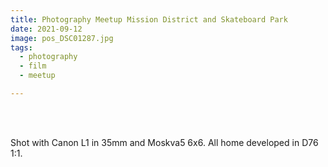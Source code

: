 ```yaml
---
title: Photography Meetup Mission District and Skateboard Park
date: 2021-09-12
image: pos_DSC01287.jpg
tags:
  - photography
  - film
  - meetup

---
```




<v-img src="pos_DSC01373.jpg" alt="bar" :dirp="dir"></v-img>
<v-img src="pos_DSC01392.jpg" alt="bar" :dirp="dir"></v-img>
<v-img src="pos_DSC01397.jpg" alt="bar" :dirp="dir"></v-img>
<v-img src="pos_DSC01287.jpg" alt="bar" :dirp="dir"></v-img>
<v-img src="pos_DSC01354.jpg" alt="bar" :dirp="dir"></v-img>
<v-img src="pos_DSC01303.jpg" alt="bar" :dirp="dir"></v-img>
<v-img src="pos_DSC01358.jpg" alt="bar" :dirp="dir"></v-img>
<v-img src="pos_DSC01317.jpg" alt="bar" :dirp="dir"></v-img>
<v-img src="pos_DSC01320.jpg" alt="bar" :dirp="dir"></v-img>
<v-img src="pos_DSC01307.jpg" alt="bar" :dirp="dir"></v-img>
<v-img src="pos_DSC01278.jpg" alt="bar" :dirp="dir"></v-img>
<v-img src="pos_DSC01314.jpg" alt="bar" :dirp="dir"></v-img>
<v-img src="pos_DSC01321.jpg" alt="bar" :dirp="dir"></v-img>
<v-img src="pos_DSC01336.jpg" alt="bar" :dirp="dir"></v-img>
<v-img src="pos_DSC01361.jpg" alt="bar" :dirp="dir"></v-img>
<v-img src="pos_DSC01374.jpg" alt="bar" :dirp="dir"></v-img>
<v-img src="pos_DSC01322.jpg" alt="bar" :dirp="dir"></v-img>
<v-img src="pos_DSC01356.jpg" alt="bar" :dirp="dir"></v-img>
<v-img src="pos_DSC01389.jpg" alt="bar" :dirp="dir"></v-img>
<v-img src="pos_DSC01377.jpg" alt="bar" :dirp="dir"></v-img>
<v-img src="pos_DSC01382.jpg" alt="bar" :dirp="dir"></v-img>
<v-img src="pos_DSC01401.jpg" alt="bar" :dirp="dir"></v-img>
<v-img src="pos_DSC01279.jpg" alt="bar" :dirp="dir"></v-img>
<v-img src="pos_DSC01282.jpg" alt="bar" :dirp="dir"></v-img>
<BR><BR>

Shot with Canon L1 in 35mm and Moskva5 6x6.  All home developed in D76 1:1.